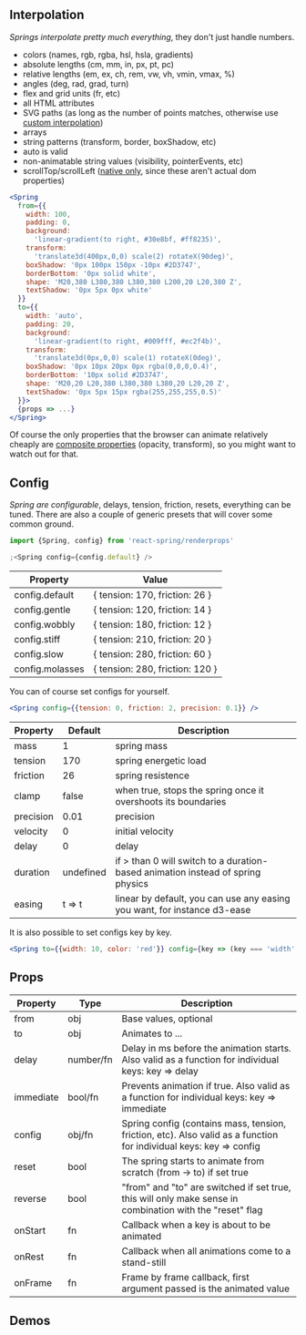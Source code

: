 ## Interpolation

_Springs interpolate pretty much everything_, they don't just handle numbers.

- colors (names, rgb, rgba, hsl, hsla, gradients)
- absolute lengths (cm, mm, in, px, pt, pc)
- relative lengths (em, ex, ch, rem, vw, vh, vmin, vmax, %)
- angles (deg, rad, grad, turn)
- flex and grid units (fr, etc)
- all HTML attributes
- SVG paths (as long as the number of points matches, otherwise use [custom interpolation](https://codesandbox.io/embed/lwpkp46om))
- arrays
- string patterns (transform, border, boxShadow, etc)
- auto is valid
- non-animatable string values (visibility, pointerEvents, etc)
- scrollTop/scrollLeft ([native only](/docs/props/performance), since these aren't actual dom properties)

```jsx
<Spring
  from={{
    width: 100,
    padding: 0,
    background:
      'linear-gradient(to right, #30e8bf, #ff8235)',
    transform:
      'translate3d(400px,0,0) scale(2) rotateX(90deg)',
    boxShadow: '0px 100px 150px -10px #2D3747',
    borderBottom: '0px solid white',
    shape: 'M20,380 L380,380 L380,380 L200,20 L20,380 Z',
    textShadow: '0px 5px 0px white'
  }}
  to={{
    width: 'auto',
    padding: 20,
    background:
      'linear-gradient(to right, #009fff, #ec2f4b)',
    transform:
      'translate3d(0px,0,0) scale(1) rotateX(0deg)',
    boxShadow: '0px 10px 20px 0px rgba(0,0,0,0.4)',
    borderBottom: '10px solid #2D3747',
    shape: 'M20,20 L20,380 L380,380 L380,20 L20,20 Z',
    textShadow: '0px 5px 15px rgba(255,255,255,0.5)'
  }}>
  {props => ...}
</Spring>
```

Of course the only properties that the browser can animate relatively cheaply are [composite properties](https://www.html5rocks.com/en/tutorials/speed/high-performance-animations/) (opacity, transform), so you might want to watch out for that.

## Config

_Spring are configurable_, delays, tension, friction, resets, everything can be tuned. There are also a couple of generic presets that will cover some common ground.

```jsx
import {Spring, config} from 'react-spring/renderprops'

;<Spring config={config.default} />
```

| Property        | Value                           |
| --------------- | ------------------------------- |
| config.default  | { tension: 170, friction: 26 }  |
| config.gentle   | { tension: 120, friction: 14 }  |
| config.wobbly   | { tension: 180, friction: 12 }  |
| config.stiff    | { tension: 210, friction: 20 }  |
| config.slow     | { tension: 280, friction: 60 }  |
| config.molasses | { tension: 280, friction: 120 } |

You can of course set configs for yourself.

```jsx
<Spring config={{tension: 0, friction: 2, precision: 0.1}} />
```

| Property  | Default   | Description                                                                     |
| --------- | --------- | ------------------------------------------------------------------------------- |
| mass      | 1         | spring mass                                                                     |
| tension   | 170       | spring energetic load                                                           |
| friction  | 26        | spring resistence                                                               |
| clamp     | false     | when true, stops the spring once it overshoots its boundaries                   |
| precision | 0.01      | precision                                                                       |
| velocity  | 0         | initial velocity                                                                |
| delay     | 0         | delay                                                                           |
| duration  | undefined | if > than 0 will switch to a duration-based animation instead of spring physics |
| easing    | t => t    | linear by default, you can use any easing you want, for instance d3-ease        |

It is also possible to set configs key by key.

```jsx
<Spring to={{width: 10, color: 'red'}} config={key => (key === 'width' ? config.slow : config.wobbly)} />
```

## Props

| Property  | Type      | Description                                                                                                        |
| --------- | --------- | ------------------------------------------------------------------------------------------------------------------ |
| from      | obj       | Base values, optional                                                                                              |
| to        | obj       | Animates to ...                                                                                                    |
| delay     | number/fn | Delay in ms before the animation starts. Also valid as a function for individual keys: key => delay                |
| immediate | bool/fn   | Prevents animation if true. Also valid as a function for individual keys: key => immediate                         |
| config    | obj/fn    | Spring config (contains mass, tension, friction, etc). Also valid as a function for individual keys: key => config |
| reset     | bool      | The spring starts to animate from scratch (from -> to) if set true                                                 |
| reverse   | bool      | "from" and "to" are switched if set true, this will only make sense in combination with the "reset" flag           |
| onStart   | fn        | Callback when a key is about to be animated                                                                        |
| onRest    | fn        | Callback when all animations come to a stand-still                                                                 |
| onFrame   | fn        | Frame by frame callback, first argument passed is the animated value                                               |

## Demos
